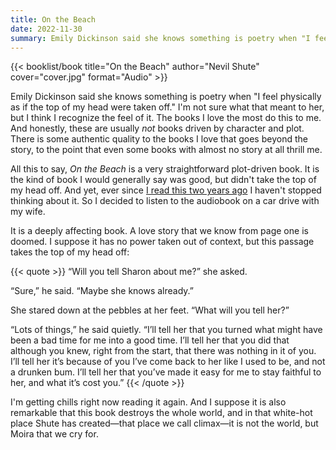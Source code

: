 ```yaml
---
title: On the Beach
date: 2022-11-30
summary: Emily Dickinson said she knows something is poetry when "I feel physically as if the top of my head were taken off." I'm not sure what that meant to her, but I think I recognize the feel of it…
---
```


{{< booklist/book
title="On the Beach"
author="Nevil Shute"
cover="cover.jpg"
format="Audio" >}}

Emily Dickinson said she knows something is poetry when "I feel physically as if the top of my head were taken off." I'm not sure what that meant to her, but I think I recognize the feel of it. The books I love the most do this to me. And honestly, these are usually *not* books driven by character and plot. There is some authentic quality to the books I love that goes beyond the story, to the point that even some books with almost no story at all thrill me.

All this to say, *On the Beach* is a very straightforward plot-driven book. It is the kind of book I would generally say was good, but didn't take the top of my head off. And yet, ever since [I read this two years ago](/booklist/2020-12-31-on-the-beach/) I haven't stopped thinking about it. So I decided to listen to the audiobook on a car drive with my wife.

It is a deeply affecting book. A love story that we know from page one is doomed. I suppose it has no power taken out of context, but this passage takes the top of my head off:

{{< quote >}}
“Will you tell Sharon about me?” she asked.

“Sure,” he said. “Maybe she knows already.”

She stared down at the pebbles at her feet. “What will you tell her?”

“Lots of things,” he said quietly. “I’ll tell her that you turned what might have been a bad time for me into a good time. I’ll tell her that you did that although you knew, right from the start, that there was nothing in it of you. I’ll tell her it’s because of you I’ve come back to her like I used to be, and not a drunken bum. I’ll tell her that you’ve made it easy for me to stay faithful to her, and what it’s cost you.”
{{< /quote >}}

I'm getting chills right now reading it again. And I suppose it is also remarkable that this book destroys the whole world, and in that white-hot place Shute has created—that place we call climax—it is not the world, but Moira that we cry for.